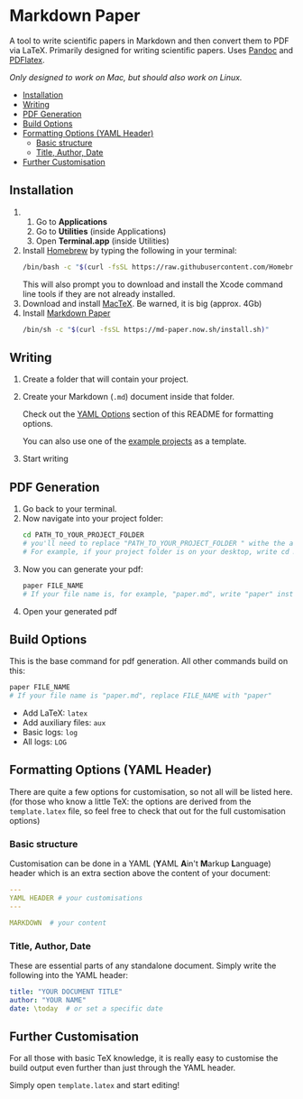 # Markdown Paper

A tool to write scientific papers in Markdown and then convert them to PDF via LaTeX.
Primarily designed for writing scientific papers.
Uses [Pandoc](https://pandoc.org) and [PDFlatex](https://www.latex-project.org).

*Only designed to work on Mac, but should also work on Linux.*

- [Installation](#installation)
- [Writing](#writing)
- [PDF Generation](#pdf-generation)
- [Build Options](#build-options)
- [Formatting Options (YAML Header)](#formatting-options-yaml-header)
    - [Basic structure](#basic-structure)
    - [Title, Author, Date](#title-author-date)
- [Further Customisation](#further-customisation)

## Installation
1.  
    1. Go to **Applications**
    2. Go to **Utilities** (inside Applications)
    3. Open **Terminal.app** (inside Utilities)
2.  
    Install [Homebrew](https://brew.sh) by typing the following in your terminal:
    ``` sh
    /bin/bash -c "$(curl -fsSL https://raw.githubusercontent.com/Homebrew/install/master/install.sh)"
    ```
    This will also prompt you to download and install the Xcode command line tools if they are not already installed.
3. 
    Download and install [MacTeX](https://tug.org/mactex/mactex-download.html). Be warned, it is big (approx. 4Gb)
4.  
    Install [Markdown Paper](https://brew.sh)
    ``` sh
    /bin/sh -c "$(curl -fsSL https://md-paper.now.sh/install.sh)"
    ```

## Writing 
1.  
    Create a folder that will contain your project.
2.  
    Create your Markdown (`.md`) document inside that folder.
    
    Check out the [YAML Options](#YAML-Options) section of this README for formatting options.
    
    You can also use one of the [example projects](https://md-paper.now.sh/example-papers) as a template.
3.  
    Start writing

## PDF Generation
1. 
    Go back to your terminal.
2.  
    Now navigate into your project folder:
    ``` sh
    cd PATH_TO_YOUR_PROJECT_FOLDER 
    # you'll need to replace "PATH_TO_YOUR_PROJECT_FOLDER " withe the actual path to your folder
    # For example, if your project folder is on your desktop, write cd Desktop/YOUR_FOLDER
    ```
3.  
    Now you can generate your pdf:
    ``` sh
    paper FILE_NAME 
    # If your file name is, for example, "paper.md", write "paper" instead of FILE_NAME
    ```
4.  
    Open your generated pdf

## Build Options
This is the base command for pdf generation. All other commands build on this:
``` sh
paper FILE_NAME
# If your file name is "paper.md", replace FILE_NAME with "paper"
```
- Add LaTeX: `latex`
- Add auxiliary files: `aux`
- Basic logs: `log`
- All logs: `LOG`

## Formatting Options (YAML Header)
There are quite a few options for customisation, so not all will be listed here. (for those who know a little TeX: the options are derived from the `template.latex` file, so feel free to check that out for the full customisation options)

### Basic structure
Customisation can be done in a YAML (**Y**AML **A**in't **M**arkup **L**anguage) header which is an extra section above the content of your document:
``` YAML
---
YAML HEADER # your customisations
---

MARKDOWN  # your content
```

### Title, Author, Date
These are essential parts of any standalone document. Simply write the following into the YAML header:
``` YAML
title: "YOUR DOCUMENT TITLE"
author: "YOUR NAME"
date: \today  # or set a specific date
```

## Further Customisation
For all those with basic TeX knowledge, it is really easy to customise the build output even further than just through the YAML header.

Simply open `template.latex` and start editing!
